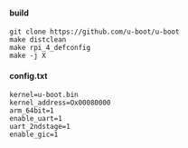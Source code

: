 #### build

```
git clone https://github.com/u-boot/u-boot
make distclean
make rpi_4_defconfig
make -j X
```

#### config.txt

```
kernel=u-boot.bin
kernel_address=Ox00080000
arm_64bit=1
enable_uart=1
uart_2ndstage=1
enable_gic=1
```
